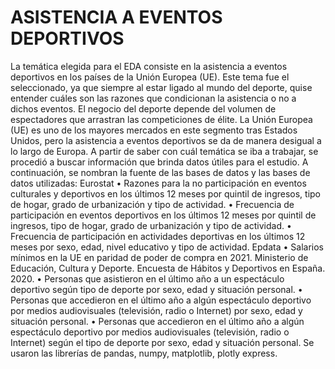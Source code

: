 # ASISTENCIA A EVENTOS DEPORTIVOS
La temática elegida para el EDA consiste en la asistencia a eventos deportivos en los países de la Unión Europea (UE). Este tema fue el seleccionado, ya que siempre al estar ligado al mundo del deporte, quise entender cuáles son las razones que condicionan la asistencia o no a dichos eventos. 
El negocio del deporte depende del volumen de espectadores que arrastran las competiciones de élite. La Unión Europea (UE) es uno de los mayores mercados en este segmento tras Estados Unidos, pero la asistencia a eventos deportivos se da de manera desigual a lo largo de Europa.
A partir de saber con cuál temática se iba a trabajar, se procedió a buscar información que brinda datos útiles para el estudio. A continuación, se nombran la fuente de las bases de datos y las bases de datos utilizadas:
Eurostat
•	Razones para la no participación en eventos culturales y deportivos en los últimos 12 meses por quintil de ingresos, tipo de hogar, grado de urbanización y tipo de actividad.
•	Frecuencia de participación en eventos deportivos en los últimos 12 meses por quintil de ingresos, tipo de hogar, grado de urbanización y tipo de actividad.
•	Frecuencia de participación en actividades deportivas en los últimos 12 meses por sexo, edad, nivel educativo y tipo de actividad.
Epdata
•	Salarios mínimos en la UE en paridad de poder de compra en 2021.
Ministerio de Educación, Cultura y Deporte. Encuesta de Hábitos y Deportivos en España. 2020.
•	Personas que asistieron en el último año a un espectáculo deportivo según tipo de deporte por sexo, edad y situación personal.
•	Personas que accedieron en el último año a algún espectáculo deportivo por medios audiovisuales (televisión, radio o Internet) por sexo, edad y situación personal.
•	Personas que accedieron en el último año a algún espectáculo deportivo por medios audiovisuales (televisión, radio o Internet) según el tipo de deporte por sexo, edad y situación personal.
Se usaron las librerías de pandas, numpy, matplotlib, plotly express.
